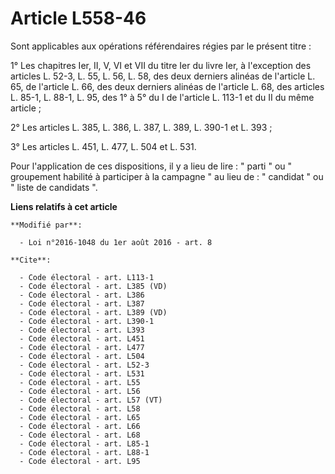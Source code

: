 # Article L558-46

Sont applicables aux opérations référendaires régies par le présent titre : 

1° Les chapitres Ier, II, V, VI et VII du titre Ier du livre Ier, à l'exception des articles L. 52-3, L. 55, L. 56, L. 58,
des deux derniers alinéas de l'article L. 65, de l'article L. 66, des deux derniers alinéas de l'article L. 68, des articles
L. 85-1, L. 88-1, L. 95, des 1° à 5° du I de l'article L. 113-1 et du II du même article ; 

2° Les articles L. 385, L. 386, L. 387, L. 389, L. 390-1 et L. 393 ; 

3° Les articles L. 451, L. 477, L. 504 et L. 531. 

Pour l'application de ces dispositions, il y a lieu de lire : " parti " ou " groupement habilité à participer à la campagne "
au lieu de : " candidat " ou " liste de candidats ".

**Liens relatifs à cet article**

	**Modifié par**:

	  - Loi n°2016-1048 du 1er août 2016 - art. 8

	**Cite**:

	  - Code électoral - art. L113-1
	  - Code électoral - art. L385 (VD)
	  - Code électoral - art. L386
	  - Code électoral - art. L387
	  - Code électoral - art. L389 (VD)
	  - Code électoral - art. L390-1
	  - Code électoral - art. L393
	  - Code électoral - art. L451
	  - Code électoral - art. L477
	  - Code électoral - art. L504
	  - Code électoral - art. L52-3
	  - Code électoral - art. L531
	  - Code électoral - art. L55
	  - Code électoral - art. L56
	  - Code électoral - art. L57 (VT)
	  - Code électoral - art. L58
	  - Code électoral - art. L65
	  - Code électoral - art. L66
	  - Code électoral - art. L68
	  - Code électoral - art. L85-1
	  - Code électoral - art. L88-1
	  - Code électoral - art. L95
